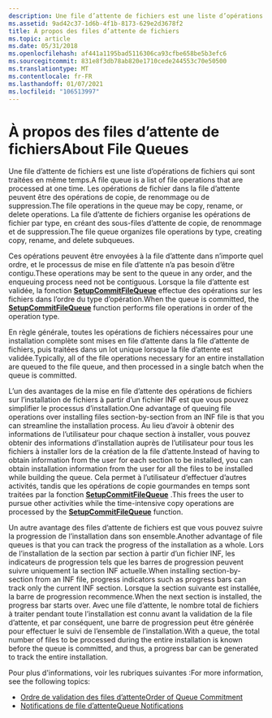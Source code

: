 ```yaml
---
description: Une file d’attente de fichiers est une liste d’opérations de fichiers qui sont traitées en même temps. Les opérations de fichier dans la file d’attente peuvent être des opérations de copie, de renommage ou de suppression. La file d’attente de fichiers organise les opérations de fichier par type, en créant des sous-files d’attente de copie, de renommage et de suppression.
ms.assetid: 9ad42c37-1d6b-4f1b-8173-629e2d3678f2
title: À propos des files d’attente de fichiers
ms.topic: article
ms.date: 05/31/2018
ms.openlocfilehash: af441a1195bad5116306ca93cfbe658be5b3efc6
ms.sourcegitcommit: 831e8f3db78ab820e1710cede244553c70e50500
ms.translationtype: MT
ms.contentlocale: fr-FR
ms.lasthandoff: 01/07/2021
ms.locfileid: "106513997"
---
```

# <a name="about-file-queues"></a><span data-ttu-id="f3806-105">À propos des files d’attente de fichiers</span><span class="sxs-lookup"><span data-stu-id="f3806-105">About File Queues</span></span>

<span data-ttu-id="f3806-106">Une file d’attente de fichiers est une liste d’opérations de fichiers qui sont traitées en même temps.</span><span class="sxs-lookup"><span data-stu-id="f3806-106">A file queue is a list of file operations that are processed at one time.</span></span> <span data-ttu-id="f3806-107">Les opérations de fichier dans la file d’attente peuvent être des opérations de copie, de renommage ou de suppression.</span><span class="sxs-lookup"><span data-stu-id="f3806-107">The file operations in the queue may be copy, rename, or delete operations.</span></span> <span data-ttu-id="f3806-108">La file d’attente de fichiers organise les opérations de fichier par type, en créant des sous-files d’attente de copie, de renommage et de suppression.</span><span class="sxs-lookup"><span data-stu-id="f3806-108">The file queue organizes file operations by type, creating copy, rename, and delete subqueues.</span></span>

<span data-ttu-id="f3806-109">Ces opérations peuvent être envoyées à la file d’attente dans n’importe quel ordre, et le processus de mise en file d’attente n’a pas besoin d’être contigu.</span><span class="sxs-lookup"><span data-stu-id="f3806-109">These operations may be sent to the queue in any order, and the enqueuing process need not be contiguous.</span></span> <span data-ttu-id="f3806-110">Lorsque la file d’attente est validée, la fonction [**SetupCommitFileQueue**](/windows/desktop/api/Setupapi/nf-setupapi-setupcommitfilequeuea) effectue des opérations sur les fichiers dans l’ordre du type d’opération.</span><span class="sxs-lookup"><span data-stu-id="f3806-110">When the queue is committed, the [**SetupCommitFileQueue**](/windows/desktop/api/Setupapi/nf-setupapi-setupcommitfilequeuea) function performs file operations in order of the operation type.</span></span>

<span data-ttu-id="f3806-111">En règle générale, toutes les opérations de fichiers nécessaires pour une installation complète sont mises en file d’attente dans la file d’attente de fichiers, puis traitées dans un lot unique lorsque la file d’attente est validée.</span><span class="sxs-lookup"><span data-stu-id="f3806-111">Typically, all of the file operations necessary for an entire installation are queued to the file queue, and then processed in a single batch when the queue is committed.</span></span>

<span data-ttu-id="f3806-112">L’un des avantages de la mise en file d’attente des opérations de fichiers sur l’installation de fichiers à partir d’un fichier INF est que vous pouvez simplifier le processus d’installation.</span><span class="sxs-lookup"><span data-stu-id="f3806-112">One advantage of queuing file operations over installing files section-by-section from an INF file is that you can streamline the installation process.</span></span> <span data-ttu-id="f3806-113">Au lieu d’avoir à obtenir des informations de l’utilisateur pour chaque section à installer, vous pouvez obtenir des informations d’installation auprès de l’utilisateur pour tous les fichiers à installer lors de la création de la file d’attente.</span><span class="sxs-lookup"><span data-stu-id="f3806-113">Instead of having to obtain information from the user for each section to be installed, you can obtain installation information from the user for all the files to be installed while building the queue.</span></span> <span data-ttu-id="f3806-114">Cela permet à l’utilisateur d’effectuer d’autres activités, tandis que les opérations de copie gourmandes en temps sont traitées par la fonction [**SetupCommitFileQueue**](/windows/desktop/api/Setupapi/nf-setupapi-setupcommitfilequeuea) .</span><span class="sxs-lookup"><span data-stu-id="f3806-114">This frees the user to pursue other activities while the time-intensive copy operations are processed by the [**SetupCommitFileQueue**](/windows/desktop/api/Setupapi/nf-setupapi-setupcommitfilequeuea) function.</span></span>

<span data-ttu-id="f3806-115">Un autre avantage des files d’attente de fichiers est que vous pouvez suivre la progression de l’installation dans son ensemble.</span><span class="sxs-lookup"><span data-stu-id="f3806-115">Another advantage of file queues is that you can track the progress of the installation as a whole.</span></span> <span data-ttu-id="f3806-116">Lors de l’installation de la section par section à partir d’un fichier INF, les indicateurs de progression tels que les barres de progression peuvent suivre uniquement la section INF actuelle.</span><span class="sxs-lookup"><span data-stu-id="f3806-116">When installing section-by-section from an INF file, progress indicators such as progress bars can track only the current INF section.</span></span> <span data-ttu-id="f3806-117">Lorsque la section suivante est installée, la barre de progression recommence.</span><span class="sxs-lookup"><span data-stu-id="f3806-117">When the next section is installed, the progress bar starts over.</span></span> <span data-ttu-id="f3806-118">Avec une file d’attente, le nombre total de fichiers à traiter pendant toute l’installation est connu avant la validation de la file d’attente, et par conséquent, une barre de progression peut être générée pour effectuer le suivi de l’ensemble de l’installation.</span><span class="sxs-lookup"><span data-stu-id="f3806-118">With a queue, the total number of files to be processed during the entire installation is known before the queue is committed, and thus, a progress bar can be generated to track the entire installation.</span></span>

<span data-ttu-id="f3806-119">Pour plus d'informations, voir les rubriques suivantes :</span><span class="sxs-lookup"><span data-stu-id="f3806-119">For more information, see the following topics:</span></span>

-   [<span data-ttu-id="f3806-120">Ordre de validation des files d’attente</span><span class="sxs-lookup"><span data-stu-id="f3806-120">Order of Queue Commitment</span></span>](order-of-queue-commitment.md)
-   [<span data-ttu-id="f3806-121">Notifications de file d’attente</span><span class="sxs-lookup"><span data-stu-id="f3806-121">Queue Notifications</span></span>](queue-notifications.md)

 

 



